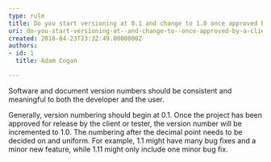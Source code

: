 ```yaml
---
type: rule
title: Do you start versioning at 0.1 and change to 1.0 once approved by a client or tester?
uri: do-you-start-versioning-at--and-change-to--once-approved-by-a-client-or-tester
created: 2018-04-23T23:32:49.0000000Z
authors:
- id: 1
  title: Adam Cogan

---
```




<span class='intro'> <p class="ssw15-rteElement-P">​​Software and document version numbers should be consistent and meaningful to both the developer and the user.​​​​​<br></p> </span>

<p class="ssw15-rteElement-P">​Generally, version numbering should begin at 0.1. Once the project has been approved for release by the client or tester, the version number will be incremented to 1.0. The numbering after the decimal point needs to be decided on and uniform. For example, 1.1 might have many bug fixes and a minor new feature, while 1.11 might only include one minor bug fix.​<br><br></p>


